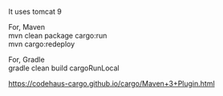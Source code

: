 It uses tomcat 9  

For, Maven  
mvn clean package cargo:run  
mvn cargo:redeploy

For, Gradle  
gradle clean build cargoRunLocal  

https://codehaus-cargo.github.io/cargo/Maven+3+Plugin.html
